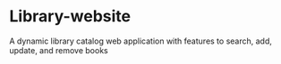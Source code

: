 # Library-website
A dynamic library catalog web application with features to search, add, update, and remove books
